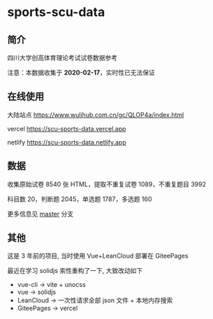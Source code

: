 # sports-scu-data

## 简介

四川大学创高体育理论考试试卷数据参考

注意：本数据收集于 **2020-02-17**，实时性已无法保证

## 在线使用

大陆站点 <https://www.wulihub.com.cn/gc/QLOP4a/index.html>

vercel <https://scu-sports-data.vercel.app>

netlify <https://scu-sports-data.netlify.app>

## 数据

收集原始试卷 8540 张 HTML，提取不重复试卷 1089，不重复题目 3992

科目数 20，判断题 2045，单选题 1787，多选题 160

更多信息见 [master](https://github.com/lisonge/scu-sports-data/tree/master) 分支

## 其他

这是 3 年前的项目, 当时使用 Vue+LeanCloud 部署在 GiteePages

最近在学习 solidjs 索性重构了一下, 大致改动如下

- vue-cli -> vite + unocss
- vue -> solidjs
- LeanCloud -> 一次性请求全部 json 文件 + 本地内存搜索
- GiteePages -> vercel
